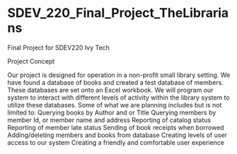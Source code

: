 # SDEV_220_Final_Project_TheLibrarians
Final Project for SDEV220 Ivy Tech

Project Concept

Our project is designed for operation in a non-profit small library setting.  We have found a database of books and created a test database of members.  These databases are set onto an Excel workbook.  We will program our system to interact with different levels of activity within the library system to utilize these databases.  Some of what we are planning includes but is not limited to:
Querying books by Author and or Title
Querying members by member Id, or member name and address
Reporting of catalog status
Reporting of member late status
Sending of book receipts when borrowed 
Adding/deleting members and books from database
Creating levels of user access to our system
Creating a friendly and comfortable user experience
